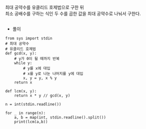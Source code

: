 최대 공약수를 유클리드 호제법으로 구한 뒤   
최소 공배수를 구하는 식인 두 수를 곱한 값을 최대 공약수로 나눠서 구한다.    
##
##
* 풀이   
```
from sys import stdin
# 최대 공약수
# 유클리드 호제법
def gcd(x, y):
    # y가 0이 될 때까지 반복
    while y:
        # y를 x에 대입
        # x를 y로 나눈 나머지를 y에 대입
        x, y = y, x % y
    return x

def lcm(x, y):
    return x * y // gcd(x, y)

n = int(stdin.readline())

for _ in range(n):
    a, b = map(int, stdin.readline().split())
    print(lcm(a,b))
```
